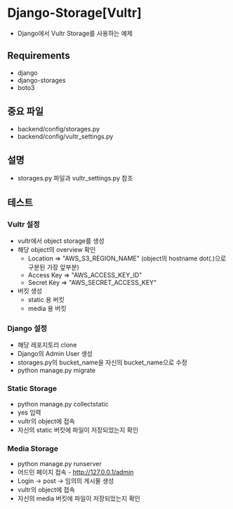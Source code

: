 # Django-Storage[Vultr]

- Django에서 Vultr Storage를 사용하는 예제

## Requirements

- django
- django-storages
- boto3

## 중요 파일

- backend/config/storages.py
- backend/config/vultr_settings.py

## 설명

- storages.py 파일과 vultr_settings.py 참조

## 테스트

### Vultr 설정

- vultr에서 object storage를 생성
- 해당 object의 overview 확인
  - Location => "AWS_S3_REGION_NAME" (object의 hostname dot(.)으로 구분된 가장 앞부분)
  - Access Key => "AWS_ACCESS_KEY_ID"
  - Secret Key => "AWS_SECRET_ACCESS_KEY"
- 버킷 생성
  - static 용 버킷
  - media 용 버킷

### Django 설정

- 해당 레포지토리 clone
- Django의 Admin User 생성
- storages.py의 bucket_name을 자신의 bucket_name으로 수정
- python manage.py migrate

### Static Storage

- python manage.py collectstatic
- yes 입력
- vultr의 object에 접속
- 자신의 static 버킷에 파일이 저장되었는지 확인

### Media Storage

- python manage.py runserver
- 어드민 페이지 접속 - http://127.0.0.1/admin
- Login -> post -> 임의의 게시물 생성
- vultr의 object에 접속
- 자신의 media 버킷에 파일이 저장되었는지 확인
